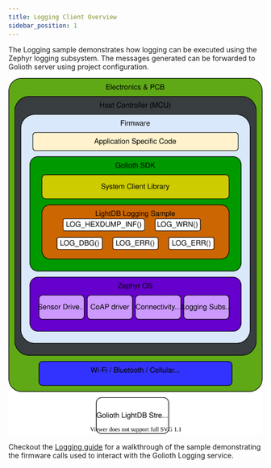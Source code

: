 ```yaml
---
title: Logging Client Overview
sidebar_position: 1
---
```


The Logging sample demonstrates how logging can be executed using the Zephyr logging subsystem.  The messages generated can be forwarded to Golioth server using project configuration.

![Console](../assets/logging-svg-a4.svg)

Checkout the [Logging guide](https://docs.golioth.io/cloud/services/logging/) for a walkthrough of the sample demonstrating the firmware calls used to interact with the Golioth Logging service.
